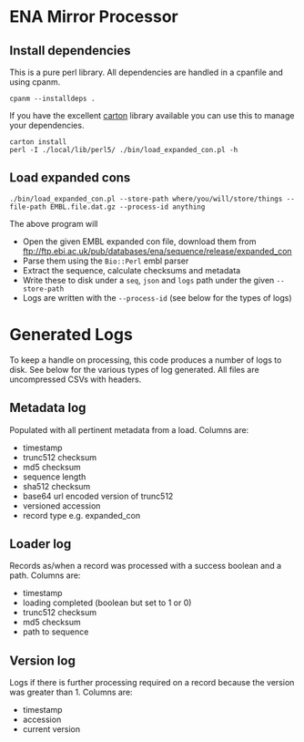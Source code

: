 # ENA Mirror Processor

## Install dependencies

This is a pure perl library. All dependencies are handled in a cpanfile and using cpanm.

```
cpanm --installdeps .
```

If you have the excellent [carton](https://metacpan.org/pod/Carton) library available you can use this to manage your dependencies.

```
carton install
perl -I ./local/lib/perl5/ ./bin/load_expanded_con.pl -h
```

## Load expanded cons

```
./bin/load_expanded_con.pl --store-path where/you/will/store/things --file-path EMBL.file.dat.gz --process-id anything
```

The above program will

- Open the given EMBL expanded con file, download them from ftp://ftp.ebi.ac.uk/pub/databases/ena/sequence/release/expanded_con
- Parse them using the `Bio::Perl` embl parser
- Extract the sequence, calculate checksums and metadata
- Write these to disk under a `seq`, `json` and `logs` path under the given `--store-path`
- Logs are written with the `--process-id` (see below for the types of logs)

# Generated Logs

To keep a handle on processing, this code produces a number of logs to disk. See below for the various types of log generated. All files are uncompressed CSVs with headers.

## Metadata log

Populated with all pertinent metadata from a load. Columns are:

- timestamp
- trunc512 checksum
- md5 checksum
- sequence length
- sha512 checksum
- base64 url encoded version of trunc512
- versioned accession
- record type e.g. expanded_con

## Loader log

Records as/when a record was processed with a success boolean and a path. Columns are:

- timestamp
- loading completed (boolean but set to 1 or 0)
- trunc512 checksum
- md5 checksum
- path to sequence

## Version log

Logs if there is further processing required on a record because the version was greater than 1. Columns are:

- timestamp
- accession
- current version
